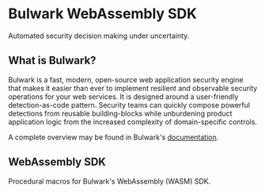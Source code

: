 # Bulwark WebAssembly SDK

Automated security decision making under uncertainty.

## What is Bulwark?

Bulwark is a fast, modern, open-source web application security engine that makes it easier than ever to implement
resilient and observable security operations for your web services. It is designed around a user-friendly
detection-as-code pattern. Security teams can quickly compose powerful detections from reusable building-blocks
while unburdening product application logic from the increased complexity of domain-specific controls.

A complete overview may be found in Bulwark's [documentation](https://docs.bulwark.security/).

## WebAssembly SDK

Procedural macros for Bulwark's WebAssembly (WASM) SDK.
